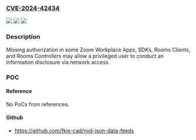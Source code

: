 ### [CVE-2024-42434](https://cve.mitre.org/cgi-bin/cvename.cgi?name=CVE-2024-42434)
![](https://img.shields.io/static/v1?label=Product&message=Zoom%20Workplace%20Apps%2C%20SDKs%2C%20Rooms%20Clients%2C%20and%20Rooms%20Controllers&color=blue)
![](https://img.shields.io/static/v1?label=Version&message=see%20references%20&color=brightgreen)
![](https://img.shields.io/static/v1?label=Vulnerability&message=CWE-862%20Missing%20Authorization&color=brightgreen)

### Description

Missing authorization in some Zoom Workplace Apps, SDKs, Rooms Clients, and Rooms Controllers may allow a privileged user to conduct an information disclosure via network access.

### POC

#### Reference
No PoCs from references.

#### Github
- https://github.com/fkie-cad/nvd-json-data-feeds

